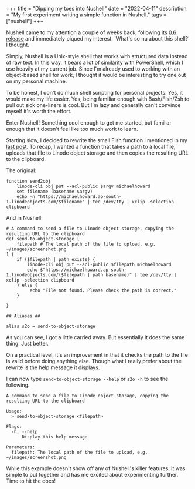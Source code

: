 +++
title = "Dipping my toes into Nushell"
date = "2022-04-11"
description = "My first experiment writing a simple function in Nushell."
tags = ["nushell"]
+++

Nushell came to my attention a couple of weeks back, following its [0.6 release](https://www.nushell.sh/blog/2022-03-22-nushell_0_60.html) and immediately piqued my interest. 'What's so nu about this shell?' I thought.

Simply, Nushell is a Unix-style shell that works with structured data instead of raw text. In this way, it bears a lot of similarity with PowerShell, which I use heavily at my current job. Since I'm already used to working with an object-based shell for work, I thought it would be interesting to try one out on my personal machine.

To be honest, I don't do much shell scripting for personal projects. Yes, it would make my life easier. Yes, being familiar enough with Bash/Fish/Zsh to pull out sick one-liners is cool. But I'm lazy and generally can't convince myself it's worth the effort.

Enter Nushell! Something cool enough to get me started, but familiar enough that it doesn't feel like too much work to learn.

Starting slow, I decided to rewrite the small Fish function I mentioned in my [last post](https://michaelhoward.kiwi/how-this-blog-works/). To recap, I wanted a function that takes a path to a local file, uploads that file to Linode object storage and then copies the resulting URL to the clipboard.

The original:

``` fish
function send2obj
    linode-cli obj put --acl-public $argv michaelhoward
    set filename (basename $argv)
    echo -n "https://michaelhoward.ap-south-1.linodeobjects.com/$filename" | tee /dev/tty | xclip -selection clipboard
```

And in Nushell:

``` shell
# A command to send a file to Linode object storage, copying the resulting URL to the clipboard
def send-to-object-storage [
    filepath # The local path of the file to upload, e.g. ~/images/screenshot.png
] {
    if ($filepath | path exists) {
        linode-cli obj put --acl-public $filepath michaelhoward
        echo $"https://michaelhoward.ap-south-1.linodeobjects.com/($filepath | path basename)" | tee /dev/tty | xclip -selection clipboard
    } else {
         echo "File not found. Please check the path is correct."
    }

}

## Aliases ##

alias s2o = send-to-object-storage
```

As you can see, I got a little carried away. But essentially it does the same thing. Just better.

On a practical level, it's an improvement in that it checks the path to the file is valid before doing anything else. Though what I really prefer about the rewrite is the help message it displays.

I can now type `send-to-object-storage --help` or `s2o -h` to see the following.

```
A command to send a file to Linode object storage, copying the resulting URL to the clipboard

Usage:
  > send-to-object-storage <filepath> 

Flags:
  -h, --help
      Display this help message

Parameters:
  filepath: The local path of the file to upload, e.g. ~/images/screenshot.png
```

While this example doesn't show off any of Nushell's killer features, it was simple to put together and has me excited about experimenting further. Time to hit the docs!
